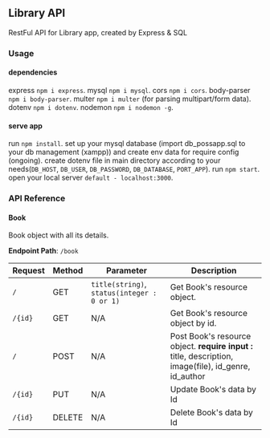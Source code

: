 ## Library API
RestFul API for Library app, created by Express & SQL

### Usage
#### dependencies
express `npm i express`.
mysql `npm i mysql`.
cors `npm i cors`.
body-parser `npm i body-parser`.
multer `npm i multer` (for parsing multipart/form data).
dotenv `npm i dotenv`.
nodemon `npm i nodemon -g`.

#### serve app
run `npm install`.
set up your mysql database (import db_possapp.sql to your db management (xampp)) and create env data for require config (ongoing).
create dotenv file in main directory according to your needs(`DB_HOST`, `DB_USER`, `DB_PASSWORD`, `DB_DATABASE`, `PORT_APP`).
run `npm start`.
open your local server `default - localhost:3000`.

### API Reference

#### Book
Book object with all its details.

**Endpoint Path**: `/book`

| **Request**   | **Method**    | **Parameter**     | **Description**   |
| ------------- | ------------- | ----------------- | ----------------- |
| `/`           | GET           | `title(string)`, `status(integer : 0 or 1)` | Get Book's resource object. |
| `/{id}`       | GET           | N/A               | Get Book's resource object by id. |
| `/`           | POST          | N/A               | Post Book's resource object. **require input :** title, description, image(file), id_genre, id_author |
| `/{id}`       | PUT           | N/A               | Update Book's data by Id |
| `/{id}`       | DELETE        | N/A               | Delete Book's data by Id |